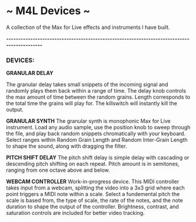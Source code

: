 # ~ M4L Devices ~

A collection of the Max for Live effects and instruments I have built.

**-------------------------------------------------------------------------------------------**

### DEVICES:
**GRANULAR DELAY**

The granular delay takes small snippets of the incoming signal and randomly plays them back within a range of time. The delay knob controls the max amount of time between the random grains. Length corresponds to the total time the grains will play for. The killswitch will instantly kill the output.

**GRANULAR SYNTH**
The granular synth is monophonic Max for Live instrument. Load any audio sample, use the position knob to sweep through the file, and play back random snippets chromatically with your keyboard. Select ranges within Random Grain Length and Random Inter-Grain Length to shape the sound, along with dragging the filter.

**PITCH SHIFT DELAY**
The pitch shift delay is simple delay with cascading or descending pitch shifting on each repeat. Pitch amount is in semitones, ranging from one octave above and below.

**WEBCAM CONTROLLER**
Work-in-progress device. This MIDI controller takes input from a webcam, splitting the video into a 3x3 grid where each point triggers a MIDI note within a scale. Select a fundemental pitch the scale is based from, the type of scale, the rate of the notes, and the note duration to shape the output of the controller. Brightness, contrast, and saturation controls are included for better video tracking.
